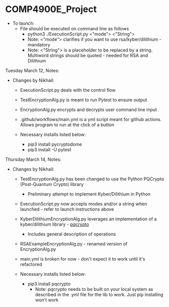 # COMP4900E_Project

* To launch:
    * File should be executed on command line as follows
        * python3 ./ExecutionScript.py <"mode"> <"String">
        * Note: <"mode"> clarifies if you want to use rsa/kyber/dilithium - mandatory
        * Note: <"String"> is a placeholder to be replaced by a string. Multiword strings should be quoted - needed for RSA and Dilithium

Tuesday March 12, Notes:
* Changes by Nikhail: 
    * ExecutionScript.py deals with the control flow

    * TestEncryptionAlg.py is meant to run Pytest to ensure output

    * EncryptionAlg.py encrypts and decrypts user command line input

    * .github/workflows/main.yml is a yml script meant for github actions. Allows program to run at the click of a button

    * Necessary installs listed below:
        * pip3 install pycryptodome
        * pip3 install -U pytest

Thursday March 14, Notes:
* Changes by Nikhail:
    * TestEncryptionAlg.py has been changed to use the Python PQCrypto (Post-Quantum Crypto) library
        * Preliminary attempt to implement Kyber/Dilithium in Python

    * ExecutionScript.py now accepts modes and/or a string when launched - refer to launch instructions above

    * KyberDilithiumEncryptionAlg.py leverages an implementation of a kyber/dilithium library - [pqcrypto](https://github.com/kpdemetriou/pqcrypto)
        * Includes general description of operations

    * RSAExampleEncryptionAlg.py - renamed version of EncryptionAlg.py

    * main.yml is broken for now - don't expect it to work until it's refactored

    * Necessary installs listed below:
        * pip3 install pqcrypto
            * Note: pqcrypto needs to be built on your local system as described in the .yml file for the lib to work. Just pip installing won't work
